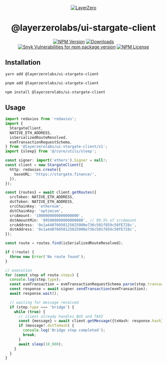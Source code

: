 <p align="center">
  <a href="https://layerzero.network">
    <img alt="LayerZero" style="max-width: 500px" src="https://d3a2dpnnrypp5h.cloudfront.net/bridge-app/lz.png"/>
  </a>
</p>

<h1 align="center">@layerzerolabs/ui-stargate-client</h1>

<!-- The badges section -->
<p align="center">
  <!-- Shields.io NPM published package version -->
  <a href="https://www.npmjs.com/package/@layerzerolabs/ui-stargate-client"><img alt="NPM Version" src="https://img.shields.io/npm/v/@layerzerolabs/ui-stargate-client"/></a>
  <!-- Shields.io NPM downloads -->
  <a href="https://www.npmjs.com/package/@layerzerolabs/ui-stargate-client"><img alt="Downloads" src="https://img.shields.io/npm/dm/@layerzerolabs/ui-stargate-client"/></a>
  <!-- Shields.io vulnerabilities -->
  <a href="https://www.npmjs.com/package/@layerzerolabs/ui-stargate-client"><img alt="Snyk Vulnerabilities for npm package version" src="https://img.shields.io/snyk/vulnerabilities/npm/@layerzerolabs/ui-stargate-client"/></a>
  <!-- Shields.io license badge -->
  <a href="https://www.npmjs.com/package/@layerzerolabs/ui-stargate-client"><img alt="NPM License" src="https://img.shields.io/npm/l/@layerzerolabs/ui-stargate-client"/></a>
</p>

## Installation

```bash
yarn add @layerzerolabs/ui-stargate-client

pnpm add @layerzerolabs/ui-stargate-client

npm install @layerzerolabs/ui-stargate-client
```

## Usage


```typescript
import redaxios from 'redaxios';
import {
  StargateClient,
  NATIVE_ETH_ADDRESS,
  isSerializedRouteResolved,
  evmTransactionRequestSchema,
} from '@layerzerolabs/ui-stargate-client/v1';
import {sleep} from '@/core/utils/sleep';

const signer: import('ethers').Signer = null!;
const client = new StargateClient({
  http: redaxios.create({
    baseURL: 'https://stargate.finance/',
  }),
});

const {routes} = await client.getRoutes({
  srcToken: NATIVE_ETH_ADDRESS,
  dstToken: NATIVE_ETH_ADDRESS,
  srcChainKey: 'ethereum',
  dstChainKey: 'optimism',
  srcAmount: '1000000000000000000',
  dstAmountMin: '995000000000000000', // 99.5% of srcAmount
  srcAddress: '0x1a44076050125825900e736c501f859c50fE728c',
  dstAddress: '0x1a44076050125825900e736c501f859c50fE728c',
});

const route = routes.find(isSerializedRouteResolved);

if (!route) {
  throw new Error('No route found');
}

// execution
for (const step of route.steps) {
  console.log(step.type);
  const evmTransaction = evmTransactionRequestSchema.parse(step.transaction);
  const response = await signer.sendTransaction(evmTransaction);
  await response.wait();

  // waiting for message received
  if (step.type === 'bridge') {
    while (true) {
      // client already handles BUS and TAXI
      const {message} = await client.getMessage({txHash: response.hash});
      if (message?.dstTxHash) {
        console.log('Bridge step completed');
        break;
      }
      await sleep(10_000);
    }
  }
}
```

